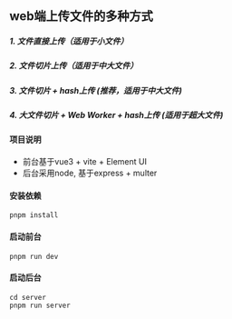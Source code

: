 ## web端上传文件的多种方式

##### 1. 文件直接上传（适用于小文件）

##### 2. 文件切片上传（适用于中大文件）

##### 3. 文件切片 + hash上传 (推荐，适用于中大文件)

##### 4. 大文件切片 + Web Worker + hash上传 (适用于超大文件)

#### 项目说明
- 前台基于vue3 + vite + Element UI
- 后台采用node, 基于express + multer

#### 安装依赖

```
pnpm install
```

#### 启动前台

```
pnpm run dev
```

#### 启动后台

```
cd server
pnpm run server
```
